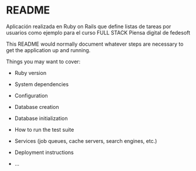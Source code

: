 # README

Aplicación realizada en Ruby on Rails que define listas de tareas por usuarios como ejemplo para el curso FULL STACK Piensa digital de fedesoft

This README would normally document whatever steps are necessary to get the
application up and running.

Things you may want to cover:

* Ruby version

* System dependencies

* Configuration

* Database creation

* Database initialization

* How to run the test suite

* Services (job queues, cache servers, search engines, etc.)

* Deployment instructions

* ...
